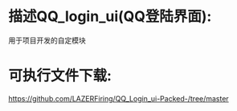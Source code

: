 # 描述QQ_login_ui(QQ登陆界面):
用于项目开发的自定模块
# 可执行文件下载:
https://github.com/LAZERFiring/QQ_Login_ui-Packed-/tree/master
